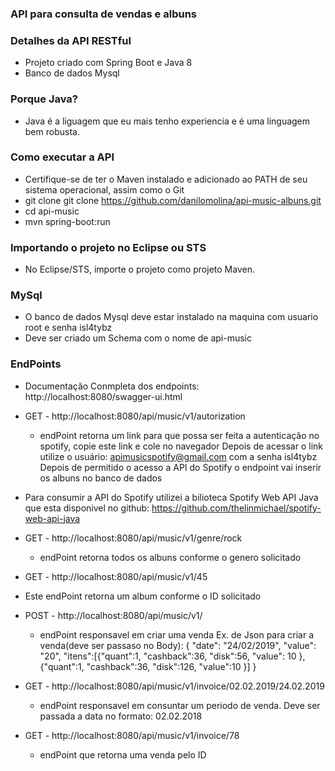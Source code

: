 ### API para consulta de vendas e albuns

### Detalhes da API RESTful
* Projeto criado com Spring Boot e Java 8
* Banco de dados Mysql

### Porque Java?
 * Java é a liguagem que eu mais tenho experiencia e é uma linguagem bem robusta.
 
### Como executar a API
* Certifique-se de ter o Maven instalado e adicionado ao PATH de seu sistema operacional, assim como o Git
* git clone git clone https://github.com/danilomolina/api-music-albuns.git
* cd api-music
* mvn spring-boot:run

### Importando o projeto no Eclipse ou STS
* No Eclipse/STS, importe o projeto como projeto Maven.

### MySql
 * O banco de dados Mysql deve estar instalado na maquina com usuario root e senha isl4tybz
 * Deve ser criado um Schema com o nome de api-music
 
### EndPoints
 * Documentação Conmpleta dos endpoints: http://localhost:8080/swagger-ui.html
 
 * GET - http://localhost:8080/api/music/v1/autorization
   * endPoint retorna um link para que possa ser feita a autenticação no spotify, copie este link e cole no navegador
   Depois de acessar o link utilize o usuário: apimusicspotify@gmail.com com a senha isl4tybz
   Depois de permitido o acesso a API do Spotify o endpoint vai inserir os albuns no banco de dados
   
  * Para consumir a API do Spotify utilizei a bilioteca Spotify Web API Java que esta disponivel no github: 
    https://github.com/thelinmichael/spotify-web-api-java
    
 * GET - http://localhost:8080/api/music/v1/genre/rock
   * endPoint retorna todos os albuns conforme o genero solicitado
   
  * GET - http://localhost:8080/api/music/v1/45
   * Este endPoint retorna um album conforme o ID solicitado
   
 * POST - http://localhost:8080/api/music/v1/
   * endPoint responsavel em criar uma venda
   Ex. de Json para criar a venda(deve ser passaso no Body):
   {
	"date": "24/02/2019",
	"value": "20",
	"itens":[{"quant":1, "cashback":36, "disk":56, "value": 10 }, {"quant":1, "cashback":36, "disk":126, "value":10 }]
   }
   
 * GET - http://localhost:8080/api/music/v1/invoice/02.02.2019/24.02.2019
   * endPoint responsavel em consuntar um periodo de venda. Deve ser passada a data no formato: 02.02.2018
   
 * GET - http://localhost:8080/api/music/v1/invoice/78
   * endPoint que retorna uma venda pelo ID

  
